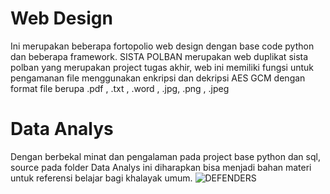 # Web Design
Ini merupakan beberapa fortopolio web design dengan base code python dan beberapa framework. 
SISTA POLBAN merupakan web duplikat sista polban yang merupakan project tugas akhir, web ini memiliki fungsi untuk pengamanan file menggunakan enkripsi dan dekripsi AES GCM dengan format file berupa .pdf , .txt , .word , .jpg, .png , .jpeg

# Data Analys
Dengan berbekal minat dan pengalaman pada project base python dan sql, source pada folder Data Analys ini diharapkan bisa menjadi bahan materi untuk referensi belajar bagi khalayak umum. 
![DEFENDERS](https://github.com/ibaayfadil/fortopolio/assets/139432581/7795fff0-1dfc-4f57-bce7-a8600d39d045)
